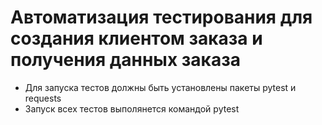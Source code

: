 ﻿# Автоматизация тестирования для создания клиентом заказа и получения данных заказа
- Для запуска тестов должны быть установлены пакеты pytest и requests
- Запуск всех тестов выполянется командой pytest

